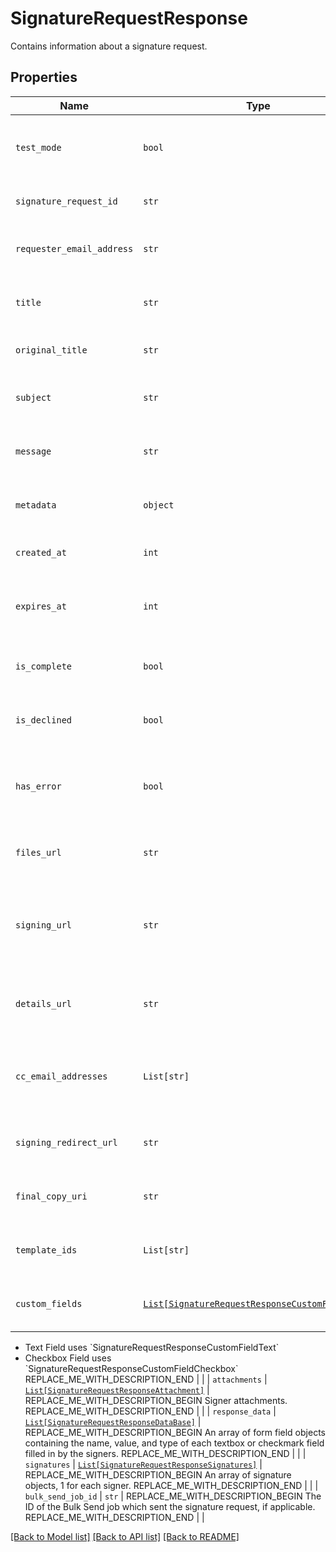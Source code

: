 # SignatureRequestResponse

Contains information about a signature request.

## Properties
Name | Type | Description | Notes
------------ | ------------- | ------------- | -------------
| `test_mode` | ```bool``` | REPLACE_ME_WITH_DESCRIPTION_BEGIN Whether this is a test signature request. Test requests have no legal value. Defaults to &#x60;false&#x60;. REPLACE_ME_WITH_DESCRIPTION_END |  [default to False] |
| `signature_request_id` | ```str``` | REPLACE_ME_WITH_DESCRIPTION_BEGIN The id of the SignatureRequest. REPLACE_ME_WITH_DESCRIPTION_END |  |
| `requester_email_address` | ```str``` | REPLACE_ME_WITH_DESCRIPTION_BEGIN The email address of the initiator of the SignatureRequest. REPLACE_ME_WITH_DESCRIPTION_END |  |
| `title` | ```str``` | REPLACE_ME_WITH_DESCRIPTION_BEGIN The title the specified Account uses for the SignatureRequest. REPLACE_ME_WITH_DESCRIPTION_END |  |
| `original_title` | ```str``` | REPLACE_ME_WITH_DESCRIPTION_BEGIN Default Label for account. REPLACE_ME_WITH_DESCRIPTION_END |  |
| `subject` | ```str``` | REPLACE_ME_WITH_DESCRIPTION_BEGIN The subject in the email that was initially sent to the signers. REPLACE_ME_WITH_DESCRIPTION_END |  |
| `message` | ```str``` | REPLACE_ME_WITH_DESCRIPTION_BEGIN The custom message in the email that was initially sent to the signers. REPLACE_ME_WITH_DESCRIPTION_END |  |
| `metadata` | ```object``` | REPLACE_ME_WITH_DESCRIPTION_BEGIN The metadata attached to the signature request. REPLACE_ME_WITH_DESCRIPTION_END |  |
| `created_at` | ```int``` | REPLACE_ME_WITH_DESCRIPTION_BEGIN Time the signature request was created. REPLACE_ME_WITH_DESCRIPTION_END |  |
| `expires_at` | ```int``` | REPLACE_ME_WITH_DESCRIPTION_BEGIN The time when the signature request will expire unsigned signatures. See [Signature Request Expiration Date](https://developers.hellosign.com/docs/signature-request/expiration/) for details. REPLACE_ME_WITH_DESCRIPTION_END |  |
| `is_complete` | ```bool``` | REPLACE_ME_WITH_DESCRIPTION_BEGIN Whether or not the SignatureRequest has been fully executed by all signers. REPLACE_ME_WITH_DESCRIPTION_END |  |
| `is_declined` | ```bool``` | REPLACE_ME_WITH_DESCRIPTION_BEGIN Whether or not the SignatureRequest has been declined by a signer. REPLACE_ME_WITH_DESCRIPTION_END |  |
| `has_error` | ```bool``` | REPLACE_ME_WITH_DESCRIPTION_BEGIN Whether or not an error occurred (either during the creation of the SignatureRequest or during one of the signings). REPLACE_ME_WITH_DESCRIPTION_END |  |
| `files_url` | ```str``` | REPLACE_ME_WITH_DESCRIPTION_BEGIN The URL where a copy of the request&#39;s documents can be downloaded. REPLACE_ME_WITH_DESCRIPTION_END |  |
| `signing_url` | ```str``` | REPLACE_ME_WITH_DESCRIPTION_BEGIN The URL where a signer, after authenticating, can sign the documents. This should only be used by users with existing Dropbox Sign accounts as they will be required to log in before signing. REPLACE_ME_WITH_DESCRIPTION_END |  |
| `details_url` | ```str``` | REPLACE_ME_WITH_DESCRIPTION_BEGIN The URL where the requester and the signers can view the current status of the SignatureRequest. REPLACE_ME_WITH_DESCRIPTION_END |  |
| `cc_email_addresses` | ```List[str]``` | REPLACE_ME_WITH_DESCRIPTION_BEGIN A list of email addresses that were CCed on the SignatureRequest. They will receive a copy of the final PDF once all the signers have signed. REPLACE_ME_WITH_DESCRIPTION_END |  |
| `signing_redirect_url` | ```str``` | REPLACE_ME_WITH_DESCRIPTION_BEGIN The URL you want the signer redirected to after they successfully sign. REPLACE_ME_WITH_DESCRIPTION_END |  |
| `final_copy_uri` | ```str``` | REPLACE_ME_WITH_DESCRIPTION_BEGIN The path where the completed document can be downloaded REPLACE_ME_WITH_DESCRIPTION_END |  |
| `template_ids` | ```List[str]``` | REPLACE_ME_WITH_DESCRIPTION_BEGIN Templates IDs used in this SignatureRequest (if any). REPLACE_ME_WITH_DESCRIPTION_END |  |
| `custom_fields` | [```List[SignatureRequestResponseCustomFieldBase]```](SignatureRequestResponseCustomFieldBase.md) | REPLACE_ME_WITH_DESCRIPTION_BEGIN An array of Custom Field objects containing the name and type of each custom field.

* Text Field uses &#x60;SignatureRequestResponseCustomFieldText&#x60;
* Checkbox Field uses &#x60;SignatureRequestResponseCustomFieldCheckbox&#x60; REPLACE_ME_WITH_DESCRIPTION_END |  |
| `attachments` | [```List[SignatureRequestResponseAttachment]```](SignatureRequestResponseAttachment.md) | REPLACE_ME_WITH_DESCRIPTION_BEGIN Signer attachments. REPLACE_ME_WITH_DESCRIPTION_END |  |
| `response_data` | [```List[SignatureRequestResponseDataBase]```](SignatureRequestResponseDataBase.md) | REPLACE_ME_WITH_DESCRIPTION_BEGIN An array of form field objects containing the name, value, and type of each textbox or checkmark field filled in by the signers. REPLACE_ME_WITH_DESCRIPTION_END |  |
| `signatures` | [```List[SignatureRequestResponseSignatures]```](SignatureRequestResponseSignatures.md) | REPLACE_ME_WITH_DESCRIPTION_BEGIN An array of signature objects, 1 for each signer. REPLACE_ME_WITH_DESCRIPTION_END |  |
| `bulk_send_job_id` | ```str``` | REPLACE_ME_WITH_DESCRIPTION_BEGIN The ID of the Bulk Send job which sent the signature request, if applicable. REPLACE_ME_WITH_DESCRIPTION_END |  |

[[Back to Model list]](../README.md#documentation-for-models) [[Back to API list]](../README.md#documentation-for-api-endpoints) [[Back to README]](../README.md)

